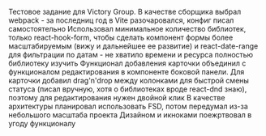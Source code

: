 Тестовое задание для Victory Group.
В качестве сборщика выбрал webpack - за последниц год в Vite разочаровался, конфиг писал самостоятельно
Использовал минимальное количество библиотек, только react-hook-form, чтобы сделать компонент формы более масштабируемым (вижу и дальнейшее ее развитие) и react-date-range для фильтрации по датам - не хватило времени и ресурса полностью библиотеку изучить
Функционал добавления карточки объединил с функционалом редактирования в компоненте боковой панели. 
Для карточки добавил drag'n'drop между колонками для быстрой смены статуса (писал вручную, хотя о библиотеках вроде react-dnd знаю), поэтому для редактирования нужен двойной клик
В качестве архитектуры планировал использовать FSD, потом передумал из-за небольшого масштаба проекта
Дизайном и икноками поежртвовал в угоду функционалу
